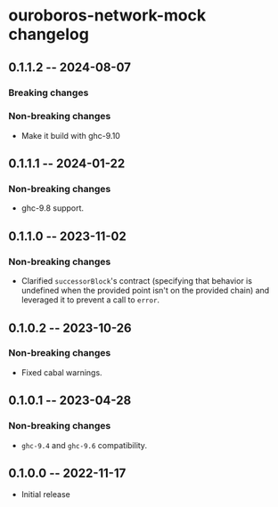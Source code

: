 # ouroboros-network-mock changelog

<!-- scriv-insert-here -->
<!-- scriv-end-here -->

## 0.1.1.2 -- 2024-08-07

### Breaking changes

### Non-breaking changes

* Make it build with ghc-9.10

## 0.1.1.1 -- 2024-01-22

### Non-breaking changes

* ghc-9.8 support.

## 0.1.1.0 -- 2023-11-02

### Non-breaking changes

* Clarified `successorBlock`'s contract (specifying that behavior is undefined
  when the provided point isn't on the provided chain) and leveraged it to
  prevent a call to `error`.

## 0.1.0.2 -- 2023-10-26

### Non-breaking changes

* Fixed cabal warnings.

## 0.1.0.1 -- 2023-04-28

###  Non-breaking changes

* `ghc-9.4` and `ghc-9.6` compatibility.

## 0.1.0.0 -- 2022-11-17

* Initial release
